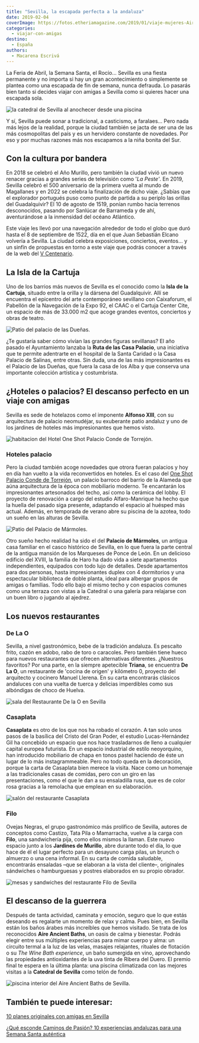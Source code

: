 ```yaml
---
title: "Sevilla, la escapada perfecta a la andaluza"
date: 2019-02-04
coverImage: https://fotos.etheriamagazine.com/2019/01/viaje-mujeres-Aire-Sevilla.jpg
categories: 
  - viajar-con-amigas
destino: 
  - España
authors: 
  - Macarena Escrivá
---
```


La Feria de Abril, la Semana Santa, el Rocío... Sevilla es una fiesta permanente y no 
importa si hay un gran acontecimiento o simplemente se plantea como una escapada de fin 
de semana, nunca defrauda. Lo pasarás bien tanto si decides viajar con amigas a Sevilla 
como si quieres hacer una escapada sola. 

![la catedral de Sevilla al anochecer desde una piscina](https://fotos.etheriamagazine.com/2019/01/viaje-mujeres-Aire-Sevilla.jpg "© Aire Ancient Baths de Sevilla.")

Y sí, Sevilla puede sonar a tradicional, a casticismo, a faralaes... Pero nada más lejos 
de la realidad, porque la ciudad también se jacta de ser una de las más cosmopolitas del 
país y es un hervidero constante de novedades. Por eso y por muchas razones más nos 
escapamos a la niña bonita del Sur. 

## Con la cultura por bandera

En 2018 se celebró el Año Murillo, pero también la ciudad vivió un nuevo renacer gracias 
a grandes series de televisión como '_La Peste'_. En 2019, Sevilla celebró el 500 
aniversario de la primera vuelta al mundo de Magallanes y en 2022 se celebra la 
finalización de dicho viaje. ¿Sabías que el explorador portugués puso como punto de 
partida a su periplo las orillas del Guadalquivir? El 10 de agosto de 1519, ponían rumbo 
hacia terrenos desconocidos, pasando por Sanlúcar de Barrameda y de ahí, aventurándose a 
la inmensidad del océano Atlántico. 

Este viaje les llevó por una navegación alrededor de todo el globo que duró hasta el 8 
de septiembre de 1522, día en el que Juan Sebastián Elcano volvería a Sevilla. La ciudad 
celebra exposiciones, conciertos, eventos... y un sinfín de propuestas en torno a este 
viaje que podrás conocer a través de la web del [V Centenario](http://vcentenario.es/). 

## La Isla de la Cartuja

Uno de los barrios más nuevos de Sevilla es el conocido como la **Isla de la Cartuja**, 
situado entre la orilla y la dársena del Guadalquivir. Allí se encuentra el epicentro 
del arte contemporáneo sevillano con Caixaforum, el Pabellón de la Navegación de la Expo 
92, el CAAC o el Cartuja Center Cite, un espacio de más de 33.000 m2 que acoge grandes 
eventos, conciertos y obras de teatro. 

![Patio del palacio de las Dueñas.](https://fotos.etheriamagazine.com/2019/01/viaje-sevilla-palacio-duenas.jpg "Patio del palacio de las Dueñas.")

¿Te gustaría saber cómo vivían las grandes figuras sevillanas? El año pasado el 
Ayuntamiento lanzaba la **Ruta de las Casa Palacio**, una iniciativa que te permite 
adentrarte en el hospital de la Santa Caridad o la Casa Palacio de Salinas, entre otras. 
Sin duda, una de las más impresionantes es el Palacio de las Dueñas, que fuera la casa 
de los Alba y que conserva una importante colección artística y costumbrista. 

## ¿Hoteles o palacios? El descanso perfecto en un viaje con amigas

Sevilla es sede de hotelazos como el imponente **Alfonso XIII**, con su arquitectura de 
palacio neomudéjar, su exuberante patio andaluz y uno de los jardines de hoteles más 
impresionantes que hemos visto. 

![habitacion del Hotel One Shot Palacio Conde de Torrejón.](https://fotos.etheriamagazine.com/2019/01/Hotel-sevilla-Conde-Torrejon.jpg "© Hotel One Shot Palacio Conde de Torrejón.")

### Hoteles palacio

Pero la ciudad también acoge novedades que otrora fueran palacios y hoy en día han 
vuelto a la vida reconvertidos en hoteles. Es el caso del [One Shot Palacio Conde de 
Torrejón](https://www.hoteloneshotpalaciocondetorrejon09.com/), un palacio barroco del 
barrio de la Alameda que aúna arquitectura de la época con mobiliario moderno. Te 
encantarán los impresionantes artesonados del techo, así como la cerámica del lobby. El 
proyecto de renovación a cargo del estudio Alfaro-Manrique ha hecho que la huella del 
pasado siga presente, adaptando el espacio al huésped más actual. Además, en temporada 
de verano abre su piscina de la azotea, todo un sueño en las alturas de Sevilla. 

![Patio del Palacio de Mármoles.](https://fotos.etheriamagazine.com/2019/01/viaje-sevilla-Palacio-Marmoles.jpg "Patio del © Palacio de Mármoles.")

Otro sueño hecho realidad ha sido el del **Palacio de Mármoles**, un antigua casa 
familiar en el casco histórico de Sevilla, en lo que fuera la parte central de la 
antigua mansión de los Marqueses de Ponce de León. En un delicioso edificio del XVIII, 
la familia de Haro ha dado vida a siete apartamentos independientes, equipados con todo 
lujo de detalles. Desde apartamentos para dos personas, hasta impresionantes duplex con 
4 dormitorios y una espectacular biblioteca de doble planta, ideal para albergar grupos 
de amigas o familias. Todo ello bajo el mismo techo y con espacios comunes como una 
terraza con vistas a la Catedral o una galería para relajarse con un buen libro o 
jugando al ajedrez. 

## Los nuevos restaurantes

### De La O

Sevilla, a nivel gastronómico, bebe de la tradición andaluza. Es pescaíto frito, cazón 
en adobo, rabo de toro o caracoles. Pero también tiene hueco para nuevos restaurantes 
que ofrecen alternativas diferentes. ¿Nuestros favoritos? Por una parte, en la siempre 
apetecible **Triana**, se encuentra **De La O**, un restaurante de 'cocina de origen' y 
kilómetro 0, proyecto del arquitecto y cocinero Manuel Llerena. En su carta encontrarás 
clásicos andaluces con una vuelta de tuerca y delicias imperdibles como sus albóndigas 
de choco de Huelva. 

![sala del Restaurante De la O en Sevilla](https://fotos.etheriamagazine.com/2019/01/viaje-mujeres-De-la-o.jpg "© Restaurante De la O, en el barrio de Triana.")

### Casaplata

**Casaplata** es otro de los que nos ha robado el corazón. A tan solo unos pasos de la 
basílica del Cristo del Gran Poder, el estudio Lucas-Hernández Gil ha concebido un 
espacio que nos hace trasladarnos de lleno a cualquier capital europea futurista. En un 
espacio industrial de estilo neoyorquino, han introducido mobiliario de chapa en tonos 
pastel haciendo de éste un lugar de lo más instagrammeable. Pero no todo queda en la 
decoración, porque la carta de Casaplata bien merece la visita. Nace como un homenaje a 
las tradicionales casas de comidas, pero con un giro en las presentaciones, como el que 
le dan a su ensaladilla rusa, que es de color rosa gracias a la remolacha que emplean en 
su elaboración. 

![salón del restaurante Casaplata](https://fotos.etheriamagazine.com/2019/01/viaje-mujeres-casa-plata.jpg "© Casaplata.")

### Filo

Ovejas Negras, el grupo gastronómico más prolífico de Sevilla, autores de conceptos como 
Castizo, Tata Pila o Mamarracha, vuelve a la carga con **Filo**, una sandwichería pija, 
como ellos mismos la llaman. Este nuevo espacio junto a los **Jardines de Murillo**, 
abre durante todo el día, lo que hace de él el lugar perfecto para un desayuno carga 
pilas, un brunch o almuerzo o una cena informal. En su carta de comida saludable, 
encontrarás ensaladas –que se elaboran a la vista del cliente–, originales sándwiches o 
hamburguesas y postres elaborados en su propio obrador. 

![mesas y sandwiches del restaurante  Filo de Sevilla](https://fotos.etheriamagazine.com/2019/01/viaje-mujeres-filo-sevilla.jpg "© Restaurante Filo, de Sevilla.")

## El descanso de la guerrera

Después de tanta actividad, caminata y emoción, seguro que lo que estás deseando es 
regalarte un momento de relax y calma. Pues bien, en Sevilla están los baños árabes más 
increíbles que hemos visitado. Se trata de los reconocidos **Aire Ancient Baths**, un 
oasis de calma y bienestar. Podrás elegir entre sus múltiples experiencias para mimar 
cuerpo y alma: un circuito termal a la luz de las velas, masajes relajantes, rituales de 
flotación o su _The Wine Bath experience_, un baño sumergida en vino, aprovechando las 
propiedades antioxidantes de la uva tinta de Ribera del Duero. El premio final te espera 
en la última planta: una piscina climatizada con las mejores visitas a la **Catedral de 
Sevilla** como telón de fondo. 

![piscina interior del Aire Ancient Baths de Sevilla.](https://fotos.etheriamagazine.com/2019/01/viaje-mujeres-Aire-Sevilla-spa.jpg "© Aire Ancient Baths de Sevilla.")

## También te puede interesar:

[10 planes originales con amigas en 
Sevilla](https://etheriamagazine.com/2020/09/28/10-mejores-planes-en-sevilla-con-amigas-o-pareja/) 

[¿Qué esconde Caminos de Pasión? 10 experiencias andaluzas para una Semana Santa 
auténtica](https://etheriamagazine.com/2022/04/04/semana-santa-caminos-de-pasion/)
